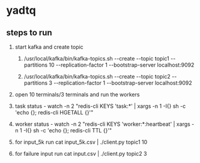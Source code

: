 # yadtq

## steps to run

1. start kafka and create topic

   1. /usr/local/kafka/bin/kafka-topics.sh --create --topic topic1 --partitions 10 --replication-factor 1 --bootstrap-server localhost:9092

   2. /usr/local/kafka/bin/kafka-topics.sh --create --topic topic2 --partitions 3 --replication-factor 1 --bootstrap-server localhost:9092

2. open 10 terminals/3 terminals and run the workers

3. task status - watch -n 2 "redis-cli KEYS 'task:\*' | xargs -n 1 -I{} sh -c 'echo {}; redis-cli HGETALL {}'"

4. worker status - watch -n 2 "redis-cli KEYS 'worker:\*:heartbeat' | xargs -n 1 -I{} sh -c 'echo {}; redis-cli TTL {}'"

5. for input_5k run cat input_5k.csv | ./client.py topic1 10
6. for failure input run cat input.csv | ./client.py topic2 3
